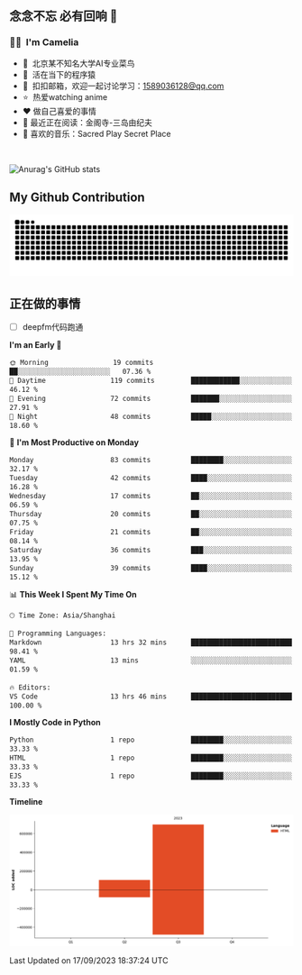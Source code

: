 ## 念念不忘 必有回响  👋
### 👨‍🔧&nbsp;&nbsp;I'm Camelia
- 🏢&nbsp;&nbsp;北京某不知名大学AI专业菜鸟
- 🦍&nbsp;&nbsp;活在当下的程序猿
- 💬&nbsp;&nbsp;扣扣邮箱，欢迎一起讨论学习：1589036128@qq.com
- ⭐️&nbsp;&nbsp;热爱watching anime
- ❤️ 做自己喜爱的事情
- 📖 最近正在阅读：金阁寺-三岛由纪夫
- 🎵 喜欢的音乐：Sacred Play Secret Place

<br>

![Anurag's GitHub stats](https://github-readme-stats.vercel.app/api?username=abinzzz&count_private=true&show_icons=true&theme=tokyonight)


## My Github Contribution
![](https://github.com/abinzzz/abinzzz/blob/output/github-contribution-grid-snake.svg)

## 正在做的事情
- [ ] deepfm代码跑通
<!--START_SECTION:waka-->
**I'm an Early 🐤** 

```text
🌞 Morning                19 commits          ██░░░░░░░░░░░░░░░░░░░░░░░   07.36 % 
🌆 Daytime                119 commits         ████████████░░░░░░░░░░░░░   46.12 % 
🌃 Evening                72 commits          ███████░░░░░░░░░░░░░░░░░░   27.91 % 
🌙 Night                  48 commits          █████░░░░░░░░░░░░░░░░░░░░   18.60 % 
```
📅 **I'm Most Productive on Monday** 

```text
Monday                   83 commits          ████████░░░░░░░░░░░░░░░░░   32.17 % 
Tuesday                  42 commits          ████░░░░░░░░░░░░░░░░░░░░░   16.28 % 
Wednesday                17 commits          ██░░░░░░░░░░░░░░░░░░░░░░░   06.59 % 
Thursday                 20 commits          ██░░░░░░░░░░░░░░░░░░░░░░░   07.75 % 
Friday                   21 commits          ██░░░░░░░░░░░░░░░░░░░░░░░   08.14 % 
Saturday                 36 commits          ███░░░░░░░░░░░░░░░░░░░░░░   13.95 % 
Sunday                   39 commits          ████░░░░░░░░░░░░░░░░░░░░░   15.12 % 
```


📊 **This Week I Spent My Time On** 

```text
🕑︎ Time Zone: Asia/Shanghai

💬 Programming Languages: 
Markdown                 13 hrs 32 mins      █████████████████████████   98.41 % 
YAML                     13 mins             ░░░░░░░░░░░░░░░░░░░░░░░░░   01.59 % 

🔥 Editors: 
VS Code                  13 hrs 46 mins      █████████████████████████   100.00 % 
```

**I Mostly Code in Python** 

```text
Python                   1 repo              ████████░░░░░░░░░░░░░░░░░   33.33 % 
HTML                     1 repo              ████████░░░░░░░░░░░░░░░░░   33.33 % 
EJS                      1 repo              ████████░░░░░░░░░░░░░░░░░   33.33 % 
```



**Timeline**

![Lines of Code chart](https://raw.githubusercontent.com/abinzzz/abinzzz/main/assets/bar_graph.png)


 Last Updated on 17/09/2023 18:37:24 UTC
<!--END_SECTION:waka-->


